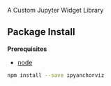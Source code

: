 A Custom Jupyter Widget Library

Package Install
---------------

**Prerequisites**
- [node](http://nodejs.org/)

```bash
npm install --save ipyanchorviz
```
